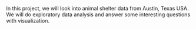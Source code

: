 In this project, we will look into animal shelter data from Austin, Texas USA. We will do exploratory data analysis and answer some interesting questions with visualization.